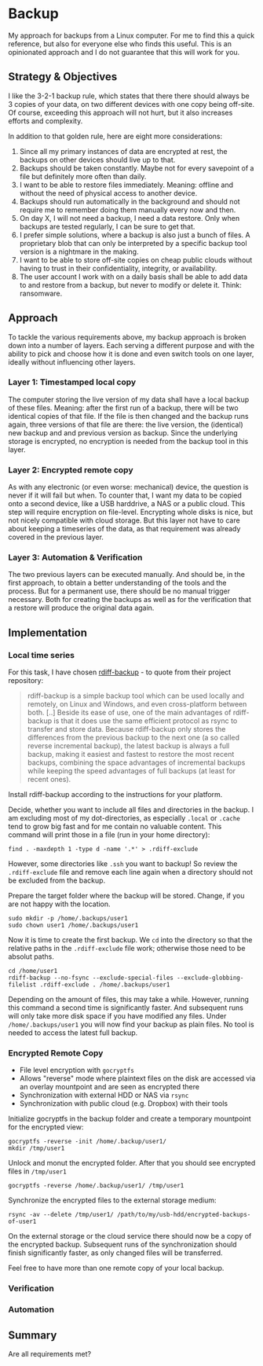 # Backup
My approach for backups from a Linux computer. For me to find this a quick reference, but also for everyone else who finds this useful. This is an opinionated approach and I do not guarantee that this will work for you.

## Strategy & Objectives
I like the 3-2-1 backup rule, which states that there there should always be 3 copies of your data, on two different devices with one copy being off-site. Of course, exceeding this approach will not hurt, but it also increases efforts and complexity.

In addition to that golden rule, here are eight more considerations:
1. Since all my primary instances of data are encrypted at rest, the backups on other devices should live up to that.
2. Backups should be taken constantly. Maybe not for every savepoint of a file but definitely more often than daily.
3. I want to be able to restore files immediately. Meaning: offline and without the need of physical access to another device.
4. Backups should run automatically in the background and should not require me to remember doing them manually every now and then.
5. On day X, I will not need a backup, I need a data restore. Only when backups are tested regularly, I can be sure to get that.
6. I prefer simple solutions, where a backup is also just a bunch of files. A proprietary blob that can only be interpreted by a specific backup tool version is a nightmare in the making.
7. I want to be able to store off-site copies on cheap public clouds without having to trust in their confidentiality, integrity, or availability.
8. The user account I work with on a daily basis shall be able to add data to and restore from a backup, but never to modify or delete it. Think: ransomware.

## Approach
To tackle the various requirements above, my backup approach is broken down into a number of layers. Each serving a different purpose and with the ability to pick and choose how it is done and even switch tools on one layer, ideally without influencing other layers.

### Layer 1: Timestamped local copy
The computer storing the live version of my data shall have a local backup of these files. Meaning: after the first run of a backup, there will be two identical copies of that file. If the file is then changed and the backup runs again, three versions of that file are there: the live version, the (identical) new backup and and previous version as backup. Since the underlying storage is encrypted, no encryption is needed from the backup tool in this layer.

### Layer 2: Encrypted remote copy
As with any electronic (or even worse: mechanical) device, the question is never if it will fail but when. To counter that, I want my data to be copied onto a second device, like a USB harddrive, a NAS or a public cloud. This step will require encryption on file-level. Encrypting whole disks is nice, but not nicely compatible with cloud storage. But this layer not have to care about keeping a timeseries of the data, as that requirement was already covered in the previous layer.

### Layer 3: Automation & Verification
The two previous layers can be executed manually. And should be, in the first approach, to obtain a better understanding of the tools and the process. But for a permanent use, there should be no manual trigger necessary. Both for creating the backups as well as for the verification that a restore will produce the original data again.

## Implementation

### Local time series
For this task, I have chosen [rdiff-backup](https://github.com/rdiff-backup/rdiff-backup) - to quote from their project repository:

> rdiff-backup is a simple backup tool which can be used locally and remotely, on Linux and Windows, and even cross-platform between both. [..] Beside its ease of use, one of the main advantages of rdiff-backup is that it does use the same efficient protocol as rsync to transfer and store data. Because rdiff-backup only stores the differences from the previous backup to the next one (a so called reverse incremental backup), the latest backup is always a full backup, making it easiest and fastest to restore the most recent backups, combining the space advantages of incremental backups while keeping the speed advantages of full backups (at least for recent ones).

Install rdiff-backup according to the instructions for your platform.

Decide, whether you want to include all files and directories in the backup. I am excluding most of my dot-directories, as especially `.local` or `.cache` tend to grow big fast and for me contain no valuable content. This command will print those in a file (run in your home directory):

```
find . -maxdepth 1 -type d -name '.*' > .rdiff-exclude 
```

However, some directories like `.ssh` you want to backup! So review the `.rdiff-exclude` file and remove each line again when a directory should not be excluded from the backup.

Prepare the target folder where the backup will be stored. Change, if you are not happy with the location.
```
sudo mkdir -p /home/.backups/user1
sudo chown user1 /home/.backups/user1
```

Now it is time to create the first backup. We `cd` into the directory so that the relative paths in the `.rdiff-exclude` file work; otherwise those need to be absolut paths.
```
cd /home/user1
rdiff-backup --no-fsync --exclude-special-files --exclude-globbing-filelist .rdiff-exclude . /home/.backups/user1
```

Depending on the amount of files, this may take a while. However, running this command a second time is significantly faster. And subsequent runs will only take more disk space if you have modified any files. Under `/home/.backups/user1` you will now find your backup as plain files. No tool is needed to access the latest full backup.

### Encrypted Remote Copy
* File level encryption with `gocryptfs`
* Allows "reverse" mode where plaintext files on the disk are accessed via an overlay mountpoint and are seen as encrypted there
* Synchronization with external HDD or NAS via `rsync`
* Synchronization with public cloud (e.g. Dropbox) with their tools

Initialize gocryptfs in the backup folder and create a temporary mountpoint for the encrypted view:
```
gocryptfs -reverse -init /home/.backup/user1/
mkdir /tmp/user1
```

Unlock and monut the encrypted folder. After that you should see encrypted files in `/tmp/user1`
```
gocryptfs -reverse /home/.backup/user1/ /tmp/user1
```

Synchronize the encrypted files to the external storage medium:
```
rsync -av --delete /tmp/user1/ /path/to/my/usb-hdd/encrypted-backups-of-user1
```

On the external storage or the cloud service there should now be a copy of the encrypted backup. Subsequent runs of the synchronization should finish significantly faster, as only changed files will be transferred.

Feel free to have more than one remote copy of your local backup.

### Verification

### Automation

## Summary
Are all requirements met?
